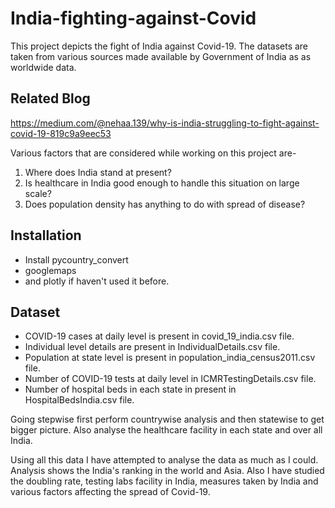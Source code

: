 # India-fighting-against-Covid # 

This project depicts the fight of India against Covid-19. 
The datasets are taken from various sources made available by Government of India as as worldwide data.

## Related Blog
https://medium.com/@nehaa.139/why-is-india-struggling-to-fight-against-covid-19-819c9a9eec53

Various factors that are considered while working on this project are-
1. Where does India stand at present?
2. Is healthcare in India good enough to handle this situation on large scale?
3. Does population density has anything to do with spread of disease?

## Installation
* Install pycountry_convert
* googlemaps 
* and plotly if haven't used it before.

## Dataset
* COVID-19 cases at daily level is present in covid_19_india.csv file.
* Individual level details are present in IndividualDetails.csv file.
* Population at state level is present in population_india_census2011.csv file.
* Number of COVID-19 tests at daily level in ICMRTestingDetails.csv file.
* Number of hospital beds in each state in present in HospitalBedsIndia.csv file.

Going stepwise first perform countrywise analysis and then statewise to get bigger picture. Also analyse the healthcare facility in each state and over all India.

Using all this data I have attempted to analyse the data as much as I could. Analysis shows the India's ranking in the world and Asia. Also I have studied the doubling rate, testing labs facility in India, measures taken by India and various factors affecting the spread of Covid-19.
